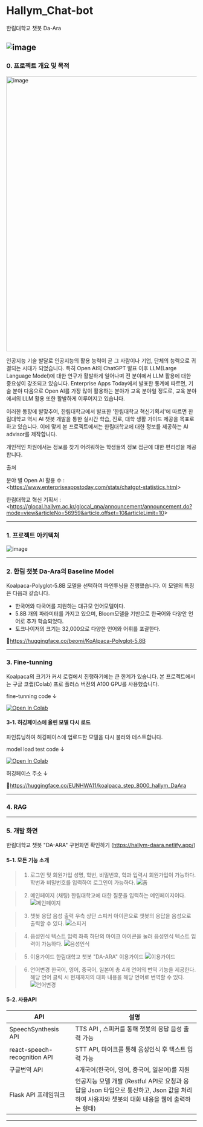 # Hallym_Chat-bot
한림대학교 챗봇 Da-Ara

![image](https://github.com/Kimsuyeon0809/Hallym_Chat-bot/assets/171135177/46204ddc-5bb4-4632-81b6-9c52048e8922)
-----------------


### 0. 프로젝트 개요 및 목적

<img width="726" alt="image" src="https://github.com/Kimsuyeon0809/Hallym_Chat-bot/assets/171135177/01593c25-c215-4543-aa71-78d55f7629e2">

 인공지능 기술 발달로 인공지능의 활용 능력이 곧 그 사람이나 기업, 단체의 능력으로 귀결되는 시대가 되었습니다. 특히 Open AI의 ChatGPT 발표 이후 LLM(Large Language Model)에 대한 연구가 활발하게 일어나며 전 분야에서 LLM 활용에 대한 중요성이 강조되고 있습니다. Enterprise Apps Today에서 발표한 통계에 따르면, 기술 분야 다음으로 Open AI를 가장 많이 활용하는 분야가 교육 분야일 정도로, 교육 분야에서의 LLM 활용 또한 활발하게 이루어지고 있습니다.

 이러한 동향에 발맞추어, 한림대학교에서 발표한 '한림대학교 혁신기획서'에 따르면 한림대학교 역시 AI 챗봇 개발을 통한 실시간 학습, 진로, 대학 생활 가이드 제공을 목표로하고 있습니다. 이에 맞게 본 프로젝트에서는 한림대학교에 대한 정보를 제공하는 AI advisor를 제작합니다.

 개인적인 차원에서는 정보를 찾기 어려워하는 학생들의 정보 접근에 대한 편리성을 제공합니다.

출처 

분야 별 Open AI 활용 수 : <<https://www.enterpriseappstoday.com/stats/chatgpt-statistics.html>>

한림대학교 혁신 기획서 : <<https://glocal.hallym.ac.kr/glocal_qna/announcement/announcement.do?mode=view&articleNo=56959&article.offset=10&articleLimit=10>>

-----------------
### 1. 프로젝트 아키텍쳐
![image](https://github.com/Kimsuyeon0809/Hallym_Chat-bot/assets/171135177/1928fbc4-3a6e-456c-b097-4eebf92cb4e1)

-----------------

### 2. 한림 챗봇 Da-Ara의 Baseline Model
 Koalpaca-Polyglot-5.8B 모델을 선택하여 파인튜닝을 진행했습니다. 이 모델의 특징은 다음과 같습니다.
   - 한국어와 다국어를 지원하는 대규모 언어모델이다.
   - 5.8B 개의 파라미터를 가지고 있으며, Bloom모델을 기반으로 한국어와 다양안 언어로 추가 학습되었다.
   - 토크나이저의 크기는 32,000으로 다양한 언어와 어휘를 포괄한다.
     
🤗<https://huggingface.co/beomi/KoAlpaca-Polyglot-5.8B>

----------------
### 3. Fine-tunning

 Koalpaca의 크기가 커서 로컬에서 진행하기에는 큰 한계가 있습니다. 본 프로젝트에서는 구글 코랩(Colab) 프로 플러스 버전의 A100 GPU를 사용했습니다.

fine-tunning code &darr; 

<a style='display:inline' target="_blank" href="https://drive.google.com/file/d/1sGJOqHJOOthNo5KTPrjZZo14y-zLNzCf/view?usp=sharing">
  <img src="https://colab.research.google.com/assets/colab-badge.svg" alt="Open In Colab"/>
</a>

#### 3-1. 허깅페이스에 올린 모델 다시 로드

 파인튜닝하여 허깅페이스에 업로드한 모델을 다시 불러와 테스트합니다.

 model load test code &darr; 
 
<a style='display:inline' target="_blank" href="https://colab.research.google.com/drive/1XlfRxnlC1dmt2HoMj4BoVJiNLurVvWre?usp=sharing">
  <img src="https://colab.research.google.com/assets/colab-badge.svg" alt="Open In Colab"/>
</a>



 허깅페이스 주소 &darr;
 
 🤗<https://huggingface.co/EUNHWA11/koalpaca_step_8000_hallym_DaAra>
 

 -----------------------

 ### 4. RAG




 ------------------------


### 5. 개발 화면 
한림대학교 챗봇 "DA-ARA" 구현화면 확인하기
(https://hallym-daara.netlify.app/)



#### 5-1. 모든 기능 소개
> 1. 로그인 및 회원가입
성명, 학번, 비밀번호, 학과 입력시 회원가입이 가능하다.
학번과 비밀번호를 입력하여 로그인이 가능하다.
![폼](https://github.com/Kimsuyeon0809/Hallym_Chat-bot/assets/108513967/4dd90a36-ca49-4719-9b47-3b0fb732c297)

> 2. 메인페이지 (채팅)
한림대학교에 대한 질문을 입력하는 메인페이지이다.
![메인페이지](https://github.com/Kimsuyeon0809/Hallym_Chat-bot/assets/108513967/8f8629c8-1ef8-4cd6-8f42-d368ba4ad14e)

> 3. 챗봇 응답 음성 출력
우측 상단 스피커 아이콘으로 챗봇의 응답을 음성으로 출력할 수 있다.
![스피커](https://github.com/Kimsuyeon0809/Hallym_Chat-bot/assets/108513967/982a6d6a-8dc7-4cd6-bb9d-a4604acb7a4a)

> 4. 음성인식 텍스트 입력
좌측 하단의 마이크 아이콘을 눌러 음성인식 텍스트 입력이 가능하다.
![음성인식](https://github.com/Kimsuyeon0809/Hallym_Chat-bot/assets/108513967/945be1b0-c9da-4557-a965-ca05c5be6abc)

> 5. 이용가이드
한림대학교 챗봇 "DA-ARA" 이용가이드 
![이용가이드](https://github.com/Kimsuyeon0809/Hallym_Chat-bot/assets/108513967/0fe0a3be-a9d6-4e91-8e72-3a7b99d0e5a7)

> 6. 언어변경
한국어, 영어, 중국어, 일본어 총 4개 언어의 번역 기능을 제공한다. 해당 언어 클릭 시 현재까지의 대화 내용을 해당 언어로 번역할 수 있다.
![언어변경](https://github.com/Kimsuyeon0809/Hallym_Chat-bot/assets/108513967/313c864d-8cf1-44c4-a6d9-ed1c3ec1b686)



#### 5-2. 사용API
|API|설명|
|------|---|
|SpeechSynthesis API|TTS API , 스피커를 통해 챗봇의 응답 음성 출력 가능|
|react-speech-recognition API|STT API, 마이크를 통해 음성인식 후 텍스트 입력 가능|
|구글번역 API|4개국어(한국어, 영어, 중국어, 일본어)를 지원|
|Flask API 프레임워크|인공지능 모델 개발 (Restful API로 요청과 응답을 Json 타입으로 통신하고, Json 값을 처리하여 사용자와 챗봇의 대화 내용을 웹에 출력하는 형태)|

-------------------






